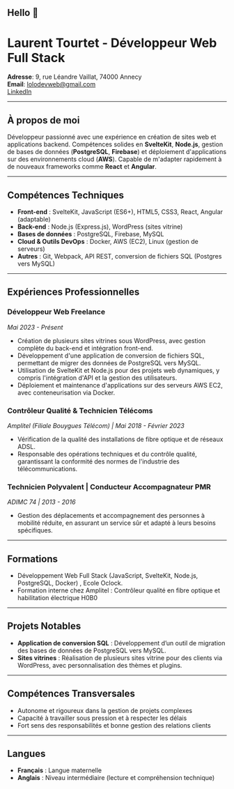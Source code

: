 ## Hello 👋

# Laurent Tourtet - Développeur Web Full Stack

**Adresse**: 9, rue Léandre Vaillat, 74000 Annecy    
**Email**: lolodevweb@gmail.com  
[LinkedIn](https://linkedin.com/in/tourtet-laurent-a7016164)

---

## À propos de moi

Développeur passionné avec une expérience en création de sites web et applications backend. Compétences solides en **SvelteKit**, **Node.js**, gestion de bases de données (**PostgreSQL**, **Firebase**) et déploiement d'applications sur des environnements cloud (**AWS**). Capable de m'adapter rapidement à de nouveaux frameworks comme **React** et **Angular**.

---

## Compétences Techniques

- **Front-end** : SvelteKit, JavaScript (ES6+), HTML5, CSS3, React, Angular (adaptable)
- **Back-end** : Node.js (Express.js), WordPress (sites vitrine)
- **Bases de données** : PostgreSQL, Firebase, MySQL
- **Cloud & Outils DevOps** : Docker, AWS (EC2), Linux (gestion de serveurs)
- **Autres** : Git, Webpack, API REST, conversion de fichiers SQL (Postgres vers MySQL)

---

## Expériences Professionnelles

### Développeur Web Freelance  
*Mai 2023 - Présent*  
- Création de plusieurs sites vitrines sous WordPress, avec gestion complète du back-end et intégration front-end.
- Développement d'une application de conversion de fichiers SQL, permettant de migrer des données de PostgreSQL vers MySQL.
- Utilisation de SvelteKit et Node.js pour des projets web dynamiques, y compris l'intégration d'API et la gestion des utilisateurs.
- Déploiement et maintenance d'applications sur des serveurs AWS EC2, avec conteneurisation via Docker.

### Contrôleur Qualité & Technicien Télécoms  
*Amplitel (Filiale Bouygues Télécom) | Mai 2018 - Février 2023*  
- Vérification de la qualité des installations de fibre optique et de réseaux ADSL.
- Responsable des opérations techniques et du contrôle qualité, garantissant la conformité des normes de l'industrie des télécommunications.

### Technicien Polyvalent | Conducteur Accompagnateur PMR  
*ADIMC 74 | 2013 - 2016*  
- Gestion des déplacements et accompagnement des personnes à mobilité réduite, en assurant un service sûr et adapté à leurs besoins spécifiques.

---

## Formations

- Développement Web Full Stack (JavaScript, SvelteKit, Node.js, PostgreSQL, Docker) , Ecole Oclock.
- Formation interne chez Amplitel : Contrôleur qualité en fibre optique et habilitation électrique H0B0


---

## Projets Notables

- **Application de conversion SQL** : Développement d’un outil de migration des bases de données de PostgreSQL vers MySQL.
- **Sites vitrines** : Réalisation de plusieurs sites vitrine pour des clients via WordPress, avec personnalisation des thèmes et plugins.

---

## Compétences Transversales

- Autonome et rigoureux dans la gestion de projets complexes
- Capacité à travailler sous pression et à respecter les délais
- Fort sens des responsabilités et bonne gestion des relations clients

---

## Langues

- **Français** : Langue maternelle
- **Anglais** : Niveau intermédiaire (lecture et compréhension technique)

